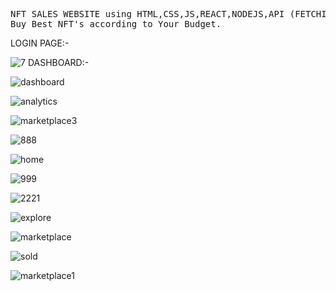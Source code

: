 <pre>
NFT SALES WEBSITE using HTML,CSS,JS,REACT,NODEJS,API (FETCHING DATA)
Buy Best NFT's according to Your Budget.
</pre>
LOGIN PAGE:-

![7](https://user-images.githubusercontent.com/114357685/195278744-4a2337f2-6a55-4546-8169-0e6f7688f4b0.jpeg)
DASHBOARD:-

![dashboard](https://user-images.githubusercontent.com/105946829/196050759-97fe7afa-f132-4d3d-bd82-5e93cf664e37.jpeg)

![analytics](https://user-images.githubusercontent.com/105946829/196050743-6e63dbfa-a50c-41bd-aa8f-6217c18937a4.jpeg)

![marketplace3](https://user-images.githubusercontent.com/105946829/196050747-e50d43fd-98d3-40c3-a906-6d397430a598.jpeg)

![888](https://user-images.githubusercontent.com/105946829/196050748-2e22ae68-58de-4b60-a092-76a0c20497aa.jpeg)

![home](https://user-images.githubusercontent.com/105946829/196050754-69ad94a4-19f0-457d-8b22-7f5cb3b1bfc9.jpeg)

![999](https://user-images.githubusercontent.com/105946829/196050751-1094ba2a-4e33-4aa5-80b6-136508249b93.jpeg)

![2221](https://user-images.githubusercontent.com/105946829/196050753-b21ddb26-0da3-4d0c-ab86-d07dfd446a3a.jpeg)

![explore](https://user-images.githubusercontent.com/105946829/196050755-6ec6bb06-52b0-4f6b-b5f4-275b4373be6f.jpeg)

![marketplace](https://user-images.githubusercontent.com/105946829/196050757-a188cdaf-64f3-4021-b301-320ed87233fc.jpeg)

![sold](https://user-images.githubusercontent.com/105946829/196050762-991edbd6-1c0a-4a04-9407-51644d9551a7.jpeg)

![marketplace1](https://user-images.githubusercontent.com/105946829/196050765-f735c858-fe7c-40fc-8440-b08c0b2702bf.jpeg)
</pre>
